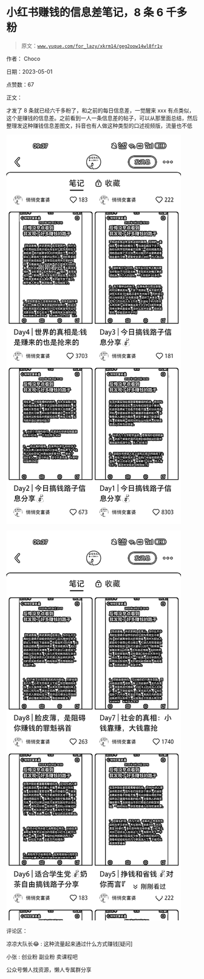 # 小红书赚钱的信息差笔记，8 条 6 千多粉

> 原文：[`www.yuque.com/for_lazy/xkrm14/geg2oow14wl8fr1v`](https://www.yuque.com/for_lazy/xkrm14/geg2oow14wl8fr1v)

作者： Choco

日期：2023-05-01

点赞数：67

正文：

才发了 8 条就已经六千多粉了，和之前的每日信息差，一觉醒来 xxx 有点类似，这个是赚钱的信息差。之前看到一人一条信息差的帖子，可以从那里面总结，然后整理发这种赚钱信息差图文，抖音也有人做这种类型的口述视频版，流量也不低

![](img/fdbf80342d27cc313bf904d522c849dd.png)

![](img/81295f528800618abf7a85c823181683.png)

评论区：

凉凉大队长😂 : 这种流量起来通过什么方式赚钱[疑问]

小张 : 创业粉 副业粉 卖课程吧

公众号懒人找资源，懒人专属群分享

